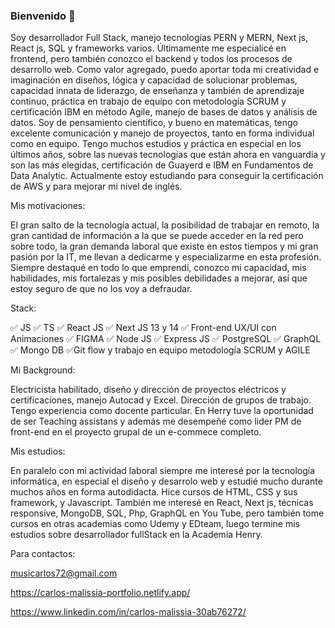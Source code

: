 ### Bienvenido 👋

Soy desarrollador Full Stack, manejo tecnologías PERN y MERN, 
 Next js, React js, SQL y frameworks varios. Últimamente me especialicé en frontend, pero también conozco el backend y todos los procesos de desarrollo web. Como valor agregado, puedo aportar toda mi creatividad e imaginación  en diseños, lógica y capacidad de solucionar problemas, capacidad innata de liderazgo, de enseñanza y también de aprendizaje continuo, práctica en trabajo de equipo con metodología SCRUM y certificación IBM en método Agile, manejo de bases de datos y análisis de datos. Soy de pensamiento científico, y bueno en matemáticas, tengo excelente comunicación y manejo de proyectos, tanto en forma individual como en equipo.
 Tengo muchos estudios y práctica en especial en los últimos años, sobre las nuevas tecnologías que están ahora en vanguardia y son las más elegidas, certificación de Guayerd e IBM en Fundamentos de Data Analytic. Actualmente estoy estudiando para conseguir la certificación de AWS y para mejorar mi nivel de inglés.


Mis motivaciones:

El gran salto de la tecnología actual, la posibilidad de trabajar en remoto, la gran cantidad de información a la que se puede acceder en la red pero sobre todo, la gran demanda laboral que existe en estos tiempos y mi gran pasión por la IT, me llevan a dedicarme y especializarme en esta profesión. Siempre destaqué en todo lo que emprendí, conozco mi capacidad, mis habilidades, mis fortalezas y mis posibles debilidades a mejorar, así que estoy seguro de que no los voy a defraudar.

Stack:


✅ JS
✅ TS
✅ React JS
✅ Next JS 13 y 14
✅ Front-end UX/UI con Animaciones
✅ FIGMA
✅ Node JS
✅ Express JS
✅ PostgreSQL
✅ GraphQL
✅ Mongo DB
✅Git flow y trabajo en equipo metodología SCRUM y AGILE

Mi Background:

Electricista habilitado, diseño y dirección de proyectos eléctricos y certificaciones, manejo Autocad y Excel. Dirección de grupos de trabajo. Tengo experiencia como docente particular. En Herry tuve la oportunidad de ser Teaching assistans y además me desempeñé como lider PM de front-end en el proyecto grupal de un e-commece completo.

Mis estudios:

En paralelo con mi actividad laboral siempre me interesé por la tecnología informática, en especial el diseño y desarrolo web y estudié mucho durante muchos años en forma autodidacta. Hice cursos de HTML, CSS y sus framework, y Javascript. También me interesé en React, Next js, técnicas responsive, MongoDB, SQL, Php, GraphQL en You Tube, pero también tome cursos en otras academias como Udemy y EDteam, luego termine mis estudios sobre desarrollador fullStack en la Academia Henry.

Para contactos:

musicarlos72@gmail.com

https://carlos-malissia-portfolio.netlify.app/

https://www.linkedin.com/in/carlos-malissia-30ab76272/

<!--
**carlosmalissia/carlosmalissia** is a ✨ _special_ ✨ repository because its `README.md` (this file) appears on your GitHub profile.

Here are some ideas to get you started:

- 🔭 I’m currently working on ...
- 🌱 I’m currently learning ...
- 👯 I’m looking to collaborate on ...
- 🤔 I’m looking for help with ...
- 💬 Ask me about ...
- 📫 How to reach me: ...
- 😄 Pronouns: ...
- ⚡ Fun fact: ...
-->
